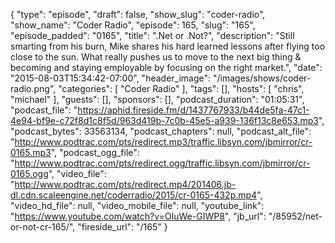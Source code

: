 {
  "type": "episode",
  "draft": false,
  "show_slug": "coder-radio",
  "show_name": "Coder Radio",
  "episode": 165,
  "slug": "165",
  "episode_padded": "0165",
  "title": ".Net or .Not?",
  "description": "Still smarting from his burn, Mike shares his hard learned lessons after flying too close to the sun. What really pushes us to move to the next big thing & becoming and staying employable by focusing on the right market.",
  "date": "2015-08-03T15:34:42-07:00",
  "header_image": "/images/shows/coder-radio.png",
  "categories": [
    "Coder Radio"
  ],
  "tags": [],
  "hosts": [
    "chris",
    "michael"
  ],
  "guests": [],
  "sponsors": [],
  "podcast_duration": "01:05:31",
  "podcast_file": "https://aphid.fireside.fm/d/1437767933/b44de5fa-47c1-4e94-bf9e-c72f8d1c8f5d/963d419b-7c0b-45e5-a939-136f13c8e653.mp3",
  "podcast_bytes": 33563134,
  "podcast_chapters": null,
  "podcast_alt_file": "http://www.podtrac.com/pts/redirect.mp3/traffic.libsyn.com/jbmirror/cr-0165.mp3",
  "podcast_ogg_file": "http://www.podtrac.com/pts/redirect.ogg/traffic.libsyn.com/jbmirror/cr-0165.ogg",
  "video_file": "http://www.podtrac.com/pts/redirect.mp4/201406.jb-dl.cdn.scaleengine.net/coderradio/2015/cr-0165-432p.mp4",
  "video_hd_file": null,
  "video_mobile_file": null,
  "youtube_link": "https://www.youtube.com/watch?v=OIuWe-GIWP8",
  "jb_url": "/85952/net-or-not-cr-165/",
  "fireside_url": "/165"
}

